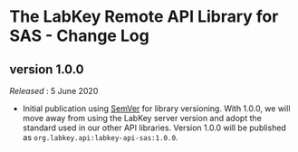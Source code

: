 # The LabKey Remote API Library for SAS - Change Log

## version 1.0.0
*Released* : 5 June 2020

* Initial publication using [SemVer](https://semver.org/) for library versioning.
  With 1.0.0, we will move away from using the LabKey server version 
  and adopt the standard used in our other API libraries. 
  Version 1.0.0 will be published as `org.labkey.api:labkey-api-sas:1.0.0`.

